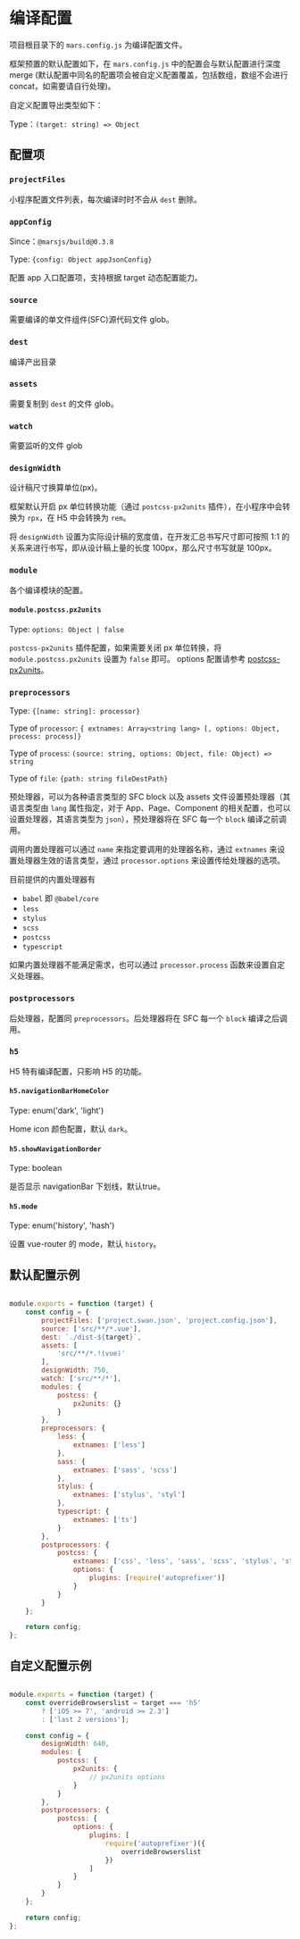# 编译配置

项目根目录下的 `mars.config.js` 为编译配置文件。

框架预置的默认配置如下，在 `mars.config.js` 中的配置会与默认配置进行深度 merge (默认配置中同名的配置项会被自定义配置覆盖，包括数组，数组不会进行 concat，如需要请自行处理)。

自定义配置导出类型如下：

Type：`(target: string) => Object`

## 配置项

### `projectFiles`
小程序配置文件列表，每次编译时时不会从 `dest` 删除。

### `appConfig`
Since：`@marsjs/build@0.3.8`

Type: `{config: Object appJsonConfig}`

配置 app 入口配置项，支持根据 target 动态配置能力。

### `source`
需要编译的单文件组件(SFC)源代码文件 glob。

### `dest`  
编译产出目录

### `assets`
需要复制到 `dest` 的文件 glob。

### `watch`
需要监听的文件 glob

### `designWidth`
设计稿尺寸换算单位(px)。

框架默认开启 px 单位转换功能（通过 `postcss-px2units` 插件），在小程序中会转换为 `rpx`，在 H5 中会转换为 `rem`。

将 `designWidth` 设置为实际设计稿的宽度值，在开发汇总书写尺寸即可按照 1:1 的关系来进行书写，即从设计稿上量的长度 100px，那么尺寸书写就是 100px。


### `module`
各个编译模块的配置。

#### `module.postcss.px2units`
Type: `options: Object | false`

`postcss-px2units` 插件配置，如果需要关闭 px 单位转换，将 `module.postcss.px2units` 设置为 `false` 即可。
options 配置请参考 [postcss-px2units](https://www.npmjs.com/package/postcss-px2units)。

### `preprocessors`
Type: `{[name: string]: processor}`

Type of `processor`: `{ extnames: Array<string lang> [, options: Object, process: process]}`

Type of `process`: `(source: string, options: Object, file: Object) => string`

Type of `file`: `{path: string fileDestPath}`

预处理器，可以为各种语言类型的 SFC block 以及 assets 文件设置预处理器（其语言类型由 `lang` 属性指定，对于 App、Page、Component 的相关配置，也可以设置处理器，其语言类型为  `json`），预处理器将在 SFC 每一个 `block` 编译之前调用。

调用内置处理器可以通过 `name` 来指定要调用的处理器名称，通过 `extnames` 来设置处理器生效的语言类型，通过 `processor.options` 来设置传给处理器的选项。

目前提供的内置处理器有

- `babel` 即 `@babel/core`
- `less`
- `stylus`
- `scss`
- `postcss`
- `typescript`

如果内置处理器不能满足需求，也可以通过 `processor.process` 函数来设置自定义处理器。

### `postprocessors`
后处理器，配置同 `preprocessors`。后处理器将在 SFC 每一个 `block` 编译之后调用。

### `h5`

H5 特有编译配置，只影响 H5 的功能。

#### `h5.navigationBarHomeColor`
Type: enum('dark', 'light')

Home icon 颜色配置，默认 `dark`。

#### `h5.showNavigationBorder`
Type: boolean

是否显示 navigationBar 下划线，默认true。

#### `h5.mode`
Type: enum('history', 'hash')

设置 vue-router 的 mode，默认 `history`。

## 默认配置示例
```js

module.exports = function (target) {
    const config = {
        projectFiles: ['project.swan.json', 'project.config.json'],
        source: ['src/**/*.vue'],
        dest: `./dist-${target}`,
        assets: [
            'src/**/*.!(vue)'
        ],
        designWidth: 750,
        watch: ['src/**/*'],
        modules: {
            postcss: {
                px2units: {}
            }
        },
        preprocessors: {
            less: {
                extnames: ['less']
            },
            sass: {
                extnames: ['sass', 'scss']
            },
            stylus: {
                extnames: ['stylus', 'styl']
            },
            typescript: {
                extnames: ['ts']
            }
        },
        postprocessors: {
            postcss: {
                extnames: ['css', 'less', 'sass', 'scss', 'stylus', 'styl'],
                options: {
                    plugins: [require('autoprefixer')]
                }
            }
        }
    };

    return config;
};

```

## 自定义配置示例

```js

module.exports = function (target) {
    const overrideBrowserslist = target === 'h5'
        ? ['iOS >= 7', 'android >= 2.3']
        : ['last 2 versions'];

    const config = {
        designWidth: 640,
        modules: {
            postcss: {
                px2units: {
                    // px2units options
                }
            }
        },
        postprocessors: {
            postcss: {
                options: {
                    plugins: [
                        require('autoprefixer')({
                            overrideBrowserslist
                        })
                    ]
                }
            }
        }
    };

    return config;
};

```
